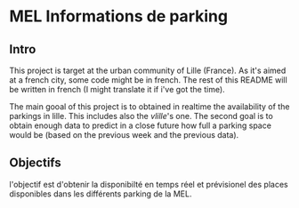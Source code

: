 # MEL Informations de parking

## Intro

This project is target at the urban community of Lille (France). As it's aimed at a french city, some code might be in french. The rest of this README will be written in french (I might translate it if i've got the time). 

The main gooal of this project is to obtained in realtime the availability of the parkings in lille. This includes also the _vlille_'s one. The second goal is to obtain enough data to predict in a close future how full a parking space would be (based on the previous week and the previous data).


## Objectifs

l'objectif est d'obtenir la disponibilté en temps réel et prévisionel des places disponibles dans les différents parking de la MEL. 

